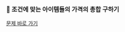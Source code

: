 ### 🧪 조건에 맞는 아이템들의 가격의 총합 구하기

[문제 바로 가기](https://school.programmers.co.kr/learn/courses/30/lessons/273709)